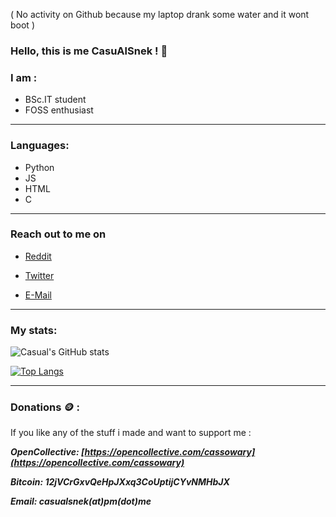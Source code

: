 ( No activity on Github because my laptop drank some water and it wont boot )

### Hello, this is me CasuAlSnek ! 🐍

### I am :
- BSc.IT student
- FOSS enthusiast

---

### Languages:
- Python
- JS
- HTML
- C

---

### Reach out to me on
- [Reddit](https://reddit.com/u/casualsnek)

- [Twitter](https://twitter.com/casualsnek_)

- [E-Mail](mailto://casualsnek@pm.me)

---

### My stats:
![Casual's GitHub stats](https://github-readme-stats.vercel.app/api?username=casualsnek&count_private=true&theme=dracula)

[![Top Langs](https://github-readme-stats.vercel.app/api/top-langs/?username=casualsnek&count_private=true&layout=compact)](https://github.com/anuraghazra/github-readme-stats)

---

### Donations 🪙 :
If  you like any of the stuff i made and want to support me :

***OpenCollective: [https://opencollective.com/cassowary](https://opencollective.com/cassowary)***

***Bitcoin: 12jVCrGxvQeHpJXxq3CoUptijCYvNMHbJX***


***Email: casualsnek(at)pm(dot)me***
